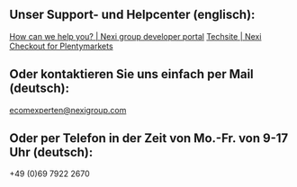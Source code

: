 ## Unser Support- und Helpcenter (englisch):
[How can we help you? | Nexi group developer portal](https://developer.nexigroup.com/nexi-checkout/en-EU/support/)
[Techsite | Nexi Checkout for Plentymarkets](https://developer.nexigroup.com/nets-easy/en-EU/docs/nets-easy-for-plentymarkets/)
## Oder kontaktieren Sie uns einfach per Mail (deutsch):
ecomexperten@nexigroup.com

## Oder per Telefon in der Zeit von Mo.-Fr. von 9-17 Uhr (deutsch):
+49 (0)69 7922 2670